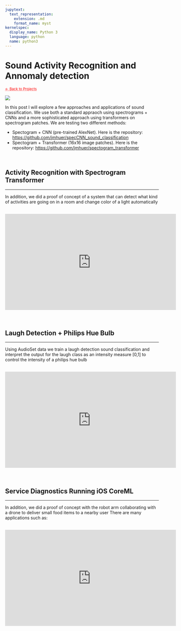 ```yaml
---
jupytext:
  text_representation:
    extension: .md
    format_name: myst
kernelspec:
  display_name: Python 3
  language: python
  name: python3
---
```


# Sound Activity Recognition and Annomaly detection

 <sub> <a href="https://jmhuer.github.io/mini_book/_build/html/docs/portfolio.html" style="color: red; text-decoration: underline;text-decoration-style: dotted;">← Back to Projects</a> </sub>

<img src="../../../../images/audio.png" align="center"/>

<br>

 In this post I will explore a few approaches and applications of sound classification. We use both a standard appraoch using spectrograms + CNNs and a more sophisticated approach using transformers on spectrogram patches. We are testing two different methods:
 - Spectogram + CNN (pre-trained AlexNet). Here is the repository: https://github.com/jmhuer/specCNN_sound_classification
 - Spectogram + Transformer (16x16 image patches). Here is the repository: https://github.com/jmhuer/spectogram_transformer

<br>

## Activity Recognition with Spectrogram Transformer
---

In addition, we did a proof of concept of a system that can detect what kind of activities are going on in a room and change color of a light automatically

<br>
 <div align="center">   <iframe width="560" height="315"
src="https://www.youtube.com/embed/snkbodqne9o"
frameborder="0"
allow="accelerometer; autoplay; encrypted-media; gyroscope; picture-in-picture"
allowfullscreen
></iframe></div>

<br>
<br>

## Laugh Detection + Philips Hue Bulb
---

Using AudioSet data we train a laugh detection sound classification and interpret the output for the laugh class as an intensity measure [0,1] to control the intensity of a philips hue bulb

<br>
 <div align="center">   <iframe width="560" height="315"
src="https://www.youtube.com/embed/bOG9VGZbTj8"
frameborder="0"
allow="accelerometer; autoplay; encrypted-media; gyroscope; picture-in-picture"
allowfullscreen
></iframe></div>

<br>
<br>

## Service Diagnostics Running iOS CoreML
---

In addition, we did a proof of concept with the robot arm collaborating with a drone to
deliver small food items to a nearby user
There are many applications such as:

<br>
 <div align="center">   <iframe width="560" height="315"
src="https://www.youtube.com/embed/eoMQt4muwW4"
frameborder="0"
allow="accelerometer; autoplay; encrypted-media; gyroscope; picture-in-picture"
allowfullscreen
></iframe></div>



<br>
<br>


